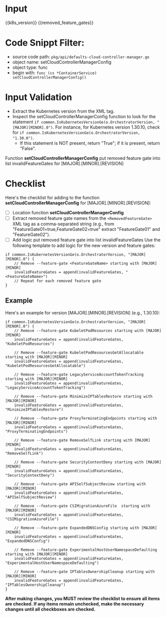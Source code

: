 
# Input 
<KubernetesVersion>{{k8s_version}}</KubernetesVersion>
<RemovedFeatureGate>{{removed_feature_gates}}</RemovedFeatureGate>

# Code Snippt Filter:
   - source code path: `pkg/api/defaults-cloud-controller-manager.go`
   - object name: setCloudControllerManagerConfig
   - object type: func
   - begin with: `func (cs *ContainerService) setCloudControllerManagerConfig()`

# Input Validation
- Extract the Kubernetes version from the <KubernetesVersion> XML tag.
- Inspect the setCloudControllerManagerConfig function to look for the statement `if common.IsKubernetesVersionGe(o.OrchestratorVersion, "[MAJOR][MINOR].0")`. For instance, for Kubernetes version 1.30.10, check for `if common.IsKubernetesVersionGe(o.OrchestratorVersion, "1.30.0")`.
    - If this statement is NOT present, return "True"; if it is present, return "False".

Function **setCloudControllerManagerConfig** put removed feature gate into list invalidFeatureGates for [MAJOR].[MINOR].[REVISION]

# Checklist
Here's the checklist for adding to the function **setCloudControllerManagerConfig** for [MAJOR].[MINOR].[REVISION]:

- [ ] Location function **setCloudControllerManagerConfig**
- [ ] Extract removed feature gate names from the `<RemovedFeatureGate>` XML tag as a comma-separated string (e.g., from "FeatureGate01=true,FeatureGate02=true" extract "FeatureGate01" and "FeatureGate02").
- [ ] Add logic put removed feature gate into list invalidFeatureGates
  Use the following template to add logic for the new version and feature gates:

```
if common.IsKubernetesVersionGe(o.OrchestratorVersion, "[MAJOR][MINOR].0") {
    // Remove --feature-gate <FeatureGateName> starting with [MAJOR][MINOR]
    invalidFeatureGates = append(invalidFeatureGates, "<FeatureGateName>")
    // Repeat for each removed feature gate
}
```
## Example

Here's an example for version [MAJOR].[MINOR].[REVISION] (e.g., 1.30.10):


	if common.IsKubernetesVersionGe(o.OrchestratorVersion, "[MAJOR][MINOR].0") {
		// Remove --feature-gate KubeletPodResources starting with [MAJOR][MINOR]
		invalidFeatureGates = append(invalidFeatureGates, "KubeletPodResources")

		// Remove --feature-gate KubeletPodResourcesGetAllocatable starting with [MAJOR][MINOR]
		invalidFeatureGates = append(invalidFeatureGates, "KubeletPodResourcesGetAllocatable")

		// Remove --feature-gate LegacyServiceAccountTokenTracking starting with [MAJOR][MINOR]
		invalidFeatureGates = append(invalidFeatureGates, "LegacyServiceAccountTokenTracking")

		// Remove --feature-gate MinimizeIPTablesRestore starting with [MAJOR][MINOR]
		invalidFeatureGates = append(invalidFeatureGates, "MinimizeIPTablesRestore")

		// Remove --feature-gate ProxyTerminatingEndpoints starting with [MAJOR][MINOR]
		invalidFeatureGates = append(invalidFeatureGates, "ProxyTerminatingEndpoints")

		// Remove --feature-gate RemoveSelfLink starting with [MAJOR][MINOR]
		invalidFeatureGates = append(invalidFeatureGates, "RemoveSelfLink")

		// Remove --feature-gate SecurityContextDeny starting with [MAJOR][MINOR]
		invalidFeatureGates = append(invalidFeatureGates, "SecurityContextDeny")

		// Remove --feature-gate APISelfSubjectReview starting with [MAJOR][MINOR]
		invalidFeatureGates = append(invalidFeatureGates, "APISelfSubjectReview")

		// Remove --feature-gate CSIMigrationAzureFile  starting with [MAJOR][MINOR]
		invalidFeatureGates = append(invalidFeatureGates, "CSIMigrationAzureFile")

		// Remove --feature-gate ExpandedDNSConfig starting with [MAJOR][MINOR]
		invalidFeatureGates = append(invalidFeatureGates, "ExpandedDNSConfig")

		// Remove --feature-gate ExperimentalHostUserNamespaceDefaulting starting with [MAJOR][MINOR]
		invalidFeatureGates = append(invalidFeatureGates, "ExperimentalHostUserNamespaceDefaulting")

		// Remove --feature-gate IPTablesOwnershipCleanup starting with [MAJOR][MINOR]
		invalidFeatureGates = append(invalidFeatureGates, "IPTablesOwnershipCleanup")
	}


**After making changes, you MUST review the checklist to ensure all items are checked. If any items remain unchecked, make the necessary changes until all checkboxes are checked.**

